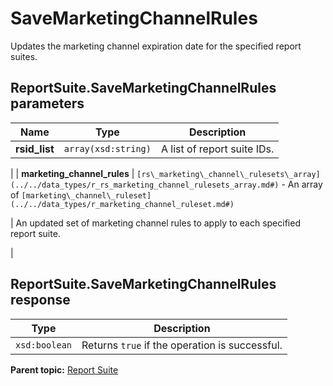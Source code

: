 # SaveMarketingChannelRules

Updates the marketing channel expiration date for the specified report suites.

## ReportSuite.SaveMarketingChannelRules parameters

|Name|Type|Description|
|----|----|-----------|
| **rsid\_list** | `array(xsd:string)` | A list of report suite IDs.

 |
| **marketing\_channel\_rules** |  ` [rs\_marketing\_channel\_rulesets\_array](../../data_types/r_rs_marketing_channel_rulesets_array.md#) ` - An array of `[marketing\_channel\_ruleset](../../data_types/r_marketing_channel_ruleset.md#)` 

 | An updated set of marketing channel rules to apply to each specified report suite.

 |

## ReportSuite.SaveMarketingChannelRules response

|Type|Description|
|----|-----------|
| `xsd:boolean` |Returns `true` if the operation is successful.|

**Parent topic:** [Report Suite](../../methods/report_suite/r_methods_reportsuite.md)


